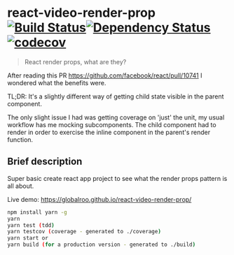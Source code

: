 # react-video-render-prop [![Build Status](https://travis-ci.org/globalroo/react-video-render-prop.svg?branch=master)](https://travis-ci.org/globalroo/react-video-render-prop)[![Dependency Status](https://dependencyci.com/github/globalroo/react-video-render-prop/badge)](https://dependencyci.com/github/globalroo/react-video-render-prop)[![codecov](https://codecov.io/gh/globalroo/react-video-render-prop/branch/master/graph/badge.svg)](https://codecov.io/gh/globalroo/react-video-render-prop)

> React render props, what are they?

After reading this PR https://github.com/facebook/react/pull/10741 I wondered what the benefits were.

TL;DR: It's a slightly different way of getting child state visible in the parent component.

The only slight issue I had was getting coverage on 'just' the unit, my usual workflow has me mocking subcomponents.
The child component had to render in order to exercise the inline component in the parent's render function.

## Brief description

Super basic create react app project to see what the render props pattern is all about.

Live demo: https://globalroo.github.io/react-video-render-prop/

```sh
npm install yarn -g
yarn
yarn test (tdd)
yarn testcov (coverage - generated to ./coverage)
yarn start or
yarn build (for a production version - generated to ./build)
```
